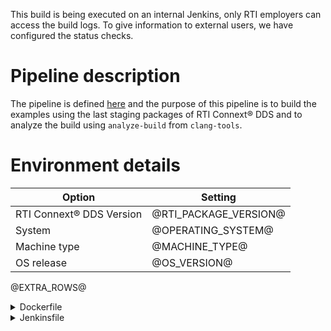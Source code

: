 This build is being executed on an internal Jenkins, only RTI employers can
access the build logs. To give information to external users, we have
configured the status checks.

# Pipeline description
The pipeline is defined [here](https://github.com/rticommunity/rticonnextdds-examples/blob/develop/Jenkinsfile)
and the purpose of this pipeline is to build the examples using the last
staging packages of RTI Connext® DDS and to analyze the build using
`analyze-build` from `clang-tools`.

# Environment details

| Option                   | Setting               |
| ------------------------ | --------------------- |
| RTI Connext® DDS Version | @RTI_PACKAGE_VERSION@ |
| System                   | @OPERATING_SYSTEM@    |
| Machine type             | @MACHINE_TYPE@        |
| OS release               | @OS_VERSION@          |
@EXTRA_ROWS@

<details><summary>Dockerfile</summary>
<p>

```Dockerfile
@DOCKERFILE@
```
</p>
</details>

<details><summary>Jenkinsfile</summary>
<p>

```Groovy
@JENKINSFILE@
```
</p>
</details>

